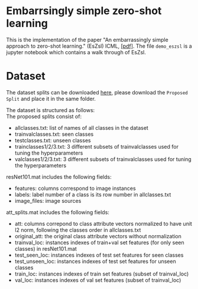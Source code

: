 # Embarrsingly simple zero-shot learning

This is the implementation of the paper "An embarrassingly simple approach to zero-shot learning." (EsZsl) ICML, [[pdf]](http://proceedings.mlr.press/v37/romera-paredes15.pdf). The file `demo_eszsl` is a jupyter notebook which contains a walk through of EsZsl.

# Dataset

The dataset splits can be downloaded [here](https://www.mpi-inf.mpg.de/departments/computer-vision-and-multimodal-computing/research/zero-shot-learning/zero-shot-learning-the-good-the-bad-and-the-ugly/), please download the `Proposed Split` and place it in the same folder. 

The dataset is structured as follows:\
The proposed splits consist of:
- allclasses.txt: list of names of all classes in the dataset
- trainvalclasses.txt: seen classes
- testclasses.txt: unseen classes
- trainclasses1/2/3.txt: 3 different subsets of trainvalclasses used for tuning the hyperparameters 
- valclasses1/2/3.txt: 3 different subsets of trainvalclasses used for tuning the hyperparameters


resNet101.mat includes the following fields:
- features: columns correspond to image instances
- labels: label number of a class is its row number in allclasses.txt
- image_files: image sources  


att_splits.mat includes the following fields:
- att: columns correpond to class attribute vectors normalized to have unit l2 norm, following the classes order in allclasses.txt 
- original_att: the original class attribute vectors without normalization
- trainval_loc: instances indexes of train+val set features (for only seen classes) in resNet101.mat
- test_seen_loc: instances indexes of test set features for seen classes
- test_unseen_loc: instances indexes of test set features for unseen classes
- train_loc: instances indexes of train set features (subset of trainval_loc)
- val_loc: instances indexes of val set features (subset of trainval_loc)

